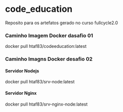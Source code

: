 # code_education
Reposito para os artefatos gerado no curso fullcycle2.0

### Caminho Imagem Docker dasafio 01
docker pull htaf83/codeeducation:latest

### Caminho Imagns Docker desafio 02

#### Servidor Nodejs
docker pull htaf83/srv-node:latest

#### Servidor Nginx
docker pull htaf83/srv-nginx-node:latest



